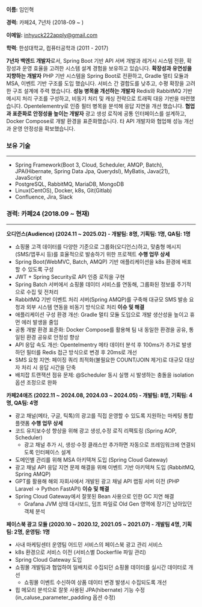 **이름:** 임인혁

**경력:** 카페24, 7년차 (2018-09 ~ )

**이메일:** [i](mailto:johnsmith@example.com)nhyuck222apply@gmail.com

**학력**: 한성대학교, 컴퓨터공학과 (2011 - 2017)

**7년차 백엔드 개발자**로서, Spring Boot 기반 API 서버 개발과 레거시 시스템 전환, 확장성과 운영 효율을 고려한 시스템 설계 경험을 보유하고 있습니다.
**확장성과 유연성을 지향하는 개발자**
PHP 기반 시스템을 Spring Boot로 전환하고, Gradle 멀티 모듈과 MSA, 이벤트 기반 구조를 도입 했습니다. 서비스 간 결합도를 낮추고, 수평 확장을 고려한 구조 설계에 주력 했습니다.
**성능 병목을 개선하는 개발자**
Redis와 RabbitMQ 기반 메시지 처리 구조를 구성하고, 비동기 처리 및 캐싱 전략으로 트래픽 대응 기반을 마련했습니다. Opentelementry로 인증 필터 병목을 분석해 응답 지연을 개선 했습니다.
**협업과 표준화로 안정성을 높이는 개발자**
광고 생성 로직에 공통 인터페이스를 설계하고, Docker Compose로 개발 환경을 표준화했습니다. 타 API 개발자와 협업해 성능 개선과 운영 안정성을 확보했습니다.

### 보유 기술
---
- Spring Framework(Boot 3, Cloud, Scheduler, AMQP, Batch), JPA(Hibernate, Spring Data Jpa, Querydsl), MyBatis, Java(21), JavaScript
- PostgreSQL, RabbitMQ, MariaDB, MongoDB
- Linux(CentOS), Docker, k8s, Git(Gitlab)
- Confluence, Jira, Slack

### **경력: 카페24 (2018.09 ~ 현재)**
---
**오디언스(Audience) (2024.11 ~ 2025.02) - 개발팀: 8명, 기획팀: 1명, QA팀: 1명**
- 쇼핑몰 고객 데이터를 다양한 기준으로 그룹화(오디언스)하고, 맞춤형 메시지(SMS/앱푸시 등)를 효율적으로 발송하기 위한 프로젝트
**수행 업무 상세**
- Spring Boot(WebMVC, Batch, AMQP) 기반 애플리케이션을 k8s 환경에 배포할 수 있도록 구성
- JWT + Spring Security로 API 인증 로직을 구현
- Spring Batch 서버에서 쇼핑몰 데이터 서비스를 연동해, 그룹화된 정보를 주기적으로 수집 및 전처리
- RabbitMQ 기반 이벤트 처리 서버(Spring AMQP)를 구축해 대규모 SMS 발송 요청과 외부 시스템 연동을 비동기 방식으로 처리
**이슈 및 해결**
- 애플리케이션 구성 환경 개선: Gradle 멀티 모듈 도입으로 개발 생산성을 높이고 휴먼 에러 발생을 줄임
- 공통 개발 환경 표준화: Docker Compose를 활용해 팀 내 동일한 환경을 공유, 통일된 환경 공유로 안정성 향상
- API 응답 속도 개선: Opentelmentry 메타 데이터 분석 후 100ms가 추가로 발생하던 필터를 Redis 접근 방식으로 변경 후 20ms로 개선
- SMS 요청 지연: 페이징 쿼리 최적화(불필요한 COUNT/JOIN 제거)로 대규모 대상자 처리 시 응답 시간을 단축
- 배치잡 트랜잭션 점유 문제: @Scheduler 동시 실행 시 발생하는 충돌을 isolation 옵션 조정으로 완화

**카페24애즈 (2022.11 ~ 2024.08, 2024.03 ~ 2024.05) - 개발팀: 8명, 기획팀: 4명, QA팀: 4명**
- 광고 채널(메타, 구글, 틱톡)의 광고를 직접 운영할 수 있도록 지원하는 마케팅 통합 플랫폼
**수행 업무 상세**
- 코드 유지보수성 향상을 위해 광고 생성,수정 로직 리팩토링 (Spring AOP, Scheduler)
    - 광고 채널 추가 시, 생성·수정 클래스만 추가하면 자동으로 프레임워크에 연결되도록 인터페이스 설계
- 도메인별 관리를 위해 MSA 아키텍쳐 도입 (Spring Cloud Gateway)
- 광고 채널 API 응답 지연 문제 해결을 위해 이벤트 기반 아키텍쳐 도입 (RabbitMQ, Spring AMQP)
- GPT를 활용해 해외 자회사에서 개발된 광고 채널 API 랩핑 서버 이전 (PHP Laravel → Python FastAPI)
**이슈 및 해결**
- Spring Cloud Gateway에서 잘못된 Bean 사용으로 인한 GC 지연 해결
    - Grafana JVM 상태 대시보드, 덤프 파일로 Old Gen 영역에 장기간 남아있던 객체 분석

**페이스북 광고 모듈 (2020.10 ~ 2020.12, 2021.05 ~ 2021.07) - 개발팀 4명, 기획팀: 2명, 운영팀: 1명**
- 사내 마케팅센터 운영팀 어드민 서비스의 페이스북 광고 관리 서비스
- k8s 환경으로 서비스 이전 (서비스별 Dockerfile 파일 관리)
- Spring Cloud Gateway 도입
- 쇼핑몰 개발팀과 협업하여 일배치로 수집되던 쇼핑몰 데이터를 실시간 데이터로 개선
    - 쇼핑몰 이벤트 수신하여 상품 데이터 변경 발생시 수집되도록 개선
- 힙 메모리 분석으로 잘못 사용된 JPA(hibernate) 기능 수정 (in_caluse_parameter_padding 옵션 수정)
